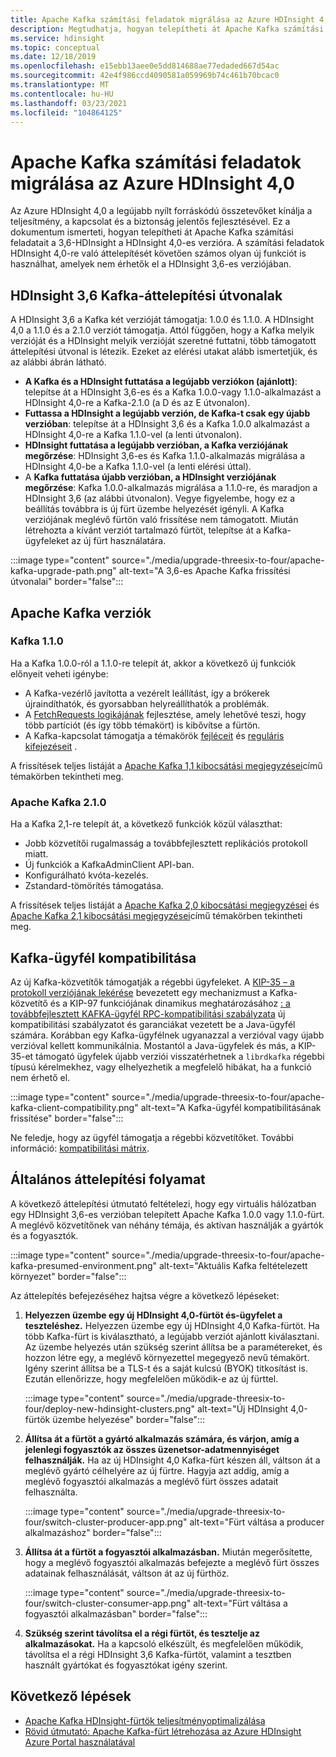 ```yaml
---
title: Apache Kafka számítási feladatok migrálása az Azure HDInsight 4,0
description: Megtudhatja, hogyan telepítheti át Apache Kafka számítási feladatait a 3,6-es HDInsight a HDInsight 4,0-ra.
ms.service: hdinsight
ms.topic: conceptual
ms.date: 12/18/2019
ms.openlocfilehash: e15ebb13aee0e5dd814688ae77edaded667d54ac
ms.sourcegitcommit: 42e4f986ccd4090581a059969b74c461b70bcac0
ms.translationtype: MT
ms.contentlocale: hu-HU
ms.lasthandoff: 03/23/2021
ms.locfileid: "104864125"
---
```

# <a name="migrate-apache-kafka-workloads-to-azure-hdinsight-40"></a>Apache Kafka számítási feladatok migrálása az Azure HDInsight 4,0

Az Azure HDInsight 4,0 a legújabb nyílt forráskódú összetevőket kínálja a teljesítmény, a kapcsolat és a biztonság jelentős fejlesztésével. Ez a dokumentum ismerteti, hogyan telepítheti át Apache Kafka számítási feladatait a 3,6-HDInsight a HDInsight 4,0-es verzióra. A számítási feladatok HDInsight 4,0-re való áttelepítését követően számos olyan új funkciót is használhat, amelyek nem érhetők el a HDInsight 3,6-es verziójában.

## <a name="hdinsight-36-kafka-migration-paths"></a>HDInsight 3,6 Kafka-áttelepítési útvonalak

A HDInsight 3,6 a Kafka két verzióját támogatja: 1.0.0 és 1.1.0. A HDInsight 4,0 a 1.1.0 és a 2.1.0 verziót támogatja. Attól függően, hogy a Kafka melyik verzióját és a HDInsight melyik verzióját szeretné futtatni, több támogatott áttelepítési útvonal is létezik. Ezeket az elérési utakat alább ismertetjük, és az alábbi ábrán látható.

* **A Kafka és a HDInsight futtatása a legújabb verziókon (ajánlott)**: telepítse át a HDInsight 3,6-es és a Kafka 1.0.0-vagy 1.1.0-alkalmazást a HDInsight 4,0-re a Kafka-2.1.0 (a D és az E útvonalon).
* **Futtassa a HDInsight a legújabb verzión, de Kafka-t csak egy újabb verzióban**: telepítse át a HDInsight 3,6 és a Kafka 1.0.0 alkalmazást a HDInsight 4,0-re a Kafka 1.1.0-vel (a lenti útvonalon).
* **HDInsight futtatása a legújabb verzióban, a Kafka verziójának megőrzése**: HDInsight 3,6-es és Kafka 1.1.0-alkalmazás migrálása a HDInsight 4,0-be a Kafka 1.1.0-vel (a lenti elérési úttal).
* A **Kafka futtatása újabb verzióban, a HDInsight verziójának megőrzése**: Kafka 1.0.0-alkalmazás migrálása a 1.1.0-re, és maradjon a HDInsight 3,6 (az alábbi útvonalon). Vegye figyelembe, hogy ez a beállítás továbbra is új fürt üzembe helyezését igényli. A Kafka verziójának meglévő fürtön való frissítése nem támogatott. Miután létrehozta a kívánt verziót tartalmazó fürtöt, telepítse át a Kafka-ügyfeleket az új fürt használatára.

:::image type="content" source="./media/upgrade-threesix-to-four/apache-kafka-upgrade-path.png" alt-text="A 3,6-es Apache Kafka frissítési útvonalai" border="false":::

## <a name="apache-kafka-versions"></a>Apache Kafka verziók

### <a name="kafka-110"></a>Kafka 1.1.0
  
Ha a Kafka 1.0.0-ról a 1.1.0-re telepít át, akkor a következő új funkciók előnyeit veheti igénybe:

* A Kafka-vezérlő javította a vezérelt leállítást, így a brókerek újraindíthatók, és gyorsabban helyreállíthatók a problémák. 
* A [FetchRequests logikájának](https://issues.apache.org/jira/browse/KAFKA-6254) fejlesztése, amely lehetővé teszi, hogy több partíciót (és így több témakört) is kibővítse a fürtön. 
* A Kafka-kapcsolat támogatja a témakörök [fejléceit](https://issues.apache.org/jira/browse/KAFKA-5142) és [reguláris kifejezéseit](https://issues.apache.org/jira/browse/KAFKA-3073) . 

A frissítések teljes listáját a [Apache Kafka 1,1 kibocsátási megjegyzései](https://archive.apache.org/dist/kafka/1.1.0/RELEASE_NOTES.html)című témakörben tekintheti meg.

### <a name="apache-kafka-210"></a>Apache Kafka 2.1.0

Ha a Kafka 2,1-re telepít át, a következő funkciók közül választhat:

* Jobb közvetítői rugalmasság a továbbfejlesztett replikációs protokoll miatt.
* Új funkciók a KafkaAdminClient API-ban.
* Konfigurálható kvóta-kezelés.
* Zstandard-tömörítés támogatása.

A frissítések teljes listáját a [Apache Kafka 2,0 kibocsátási megjegyzései](https://archive.apache.org/dist/kafka/2.0.0/RELEASE_NOTES.html) és [Apache Kafka 2,1 kibocsátási megjegyzései](https://archive.apache.org/dist/kafka/2.1.0/RELEASE_NOTES.html)című témakörben tekintheti meg.

## <a name="kafka-client-compatibility"></a>Kafka-ügyfél kompatibilitása

Az új Kafka-közvetítők támogatják a régebbi ügyfeleket. A [KIP-35 – a protokoll verziójának lekérése](https://cwiki.apache.org/confluence/display/KAFKA/KIP-35+-+Retrieving+protocol+version) bevezetett egy mechanizmust a Kafka-közvetítő és a KIP-97 funkciójának dinamikus meghatározásához [: a továbbfejlesztett KAFKA-ügyfél RPC-kompatibilitási szabályzata](https://cwiki.apache.org/confluence/display/KAFKA/KIP-97%3A+Improved+Kafka+Client+RPC+Compatibility+Policy) új kompatibilitási szabályzatot és garanciákat vezetett be a Java-ügyfél számára. Korábban egy Kafka-ügyfélnek ugyanazzal a verzióval vagy újabb verzióval kellett kommunikálnia. Mostantól a Java-ügyfelek és más, a KIP-35-et támogató ügyfelek újabb verziói visszatérhetnek a `librdkafka` régebbi típusú kérelmekhez, vagy elhelyezhetik a megfelelő hibákat, ha a funkció nem érhető el.

:::image type="content" source="./media/upgrade-threesix-to-four/apache-kafka-client-compatibility.png" alt-text="A Kafka-ügyfél kompatibilitásának frissítése" border="false":::

Ne feledje, hogy az ügyfél támogatja a régebbi közvetítőket.  További információ: [kompatibilitási mátrix](https://cwiki.apache.org/confluence/display/KAFKA/Compatibility+Matrix).

## <a name="general-migration-process"></a>Általános áttelepítési folyamat

A következő áttelepítési útmutató feltételezi, hogy egy virtuális hálózatban egy HDInsight 3,6-es verzióban telepített Apache Kafka 1.0.0 vagy 1.1.0-fürt. A meglévő közvetítőnek van néhány témája, és aktívan használják a gyártók és a fogyasztók.

:::image type="content" source="./media/upgrade-threesix-to-four/apache-kafka-presumed-environment.png" alt-text="Aktuális Kafka feltételezett környezet" border="false":::

Az áttelepítés befejezéséhez hajtsa végre a következő lépéseket:

1. **Helyezzen üzembe egy új HDInsight 4,0-fürtöt és-ügyfelet a teszteléshez.** Helyezzen üzembe egy új HDInsight 4,0 Kafka-fürtöt. Ha több Kafka-fürt is kiválasztható, a legújabb verziót ajánlott kiválasztani. Az üzembe helyezés után szükség szerint állítsa be a paramétereket, és hozzon létre egy, a meglévő környezettel megegyező nevű témakört. Igény szerint állítsa be a TLS-t és a saját kulcsú (BYOK) titkosítást is. Ezután ellenőrizze, hogy megfelelően működik-e az új fürttel.

    :::image type="content" source="./media/upgrade-threesix-to-four/deploy-new-hdinsight-clusters.png" alt-text="Új HDInsight 4,0-fürtök üzembe helyezése" border="false":::

1. **Állítsa át a fürtöt a gyártó alkalmazás számára, és várjon, amíg a jelenlegi fogyasztók az összes üzenetsor-adatmennyiséget felhasználják.** Ha az új HDInsight 4,0 Kafka-fürt készen áll, váltson át a meglévő gyártó célhelyére az új fürtre. Hagyja azt addig, amíg a meglévő fogyasztói alkalmazás a meglévő fürt összes adatait felhasználta.

    :::image type="content" source="./media/upgrade-threesix-to-four/switch-cluster-producer-app.png" alt-text="Fürt váltása a producer alkalmazáshoz" border="false":::

1. **Állítsa át a fürtöt a fogyasztói alkalmazásban.** Miután megerősítette, hogy a meglévő fogyasztói alkalmazás befejezte a meglévő fürt összes adatainak felhasználását, váltson át az új fürthöz.

    :::image type="content" source="./media/upgrade-threesix-to-four/switch-cluster-consumer-app.png" alt-text="Fürt váltása a fogyasztói alkalmazásban" border="false":::

1. **Szükség szerint távolítsa el a régi fürtöt, és tesztelje az alkalmazásokat.** Ha a kapcsoló elkészült, és megfelelően működik, távolítsa el a régi HDInsight 3,6 Kafka-fürtöt, valamint a tesztben használt gyártókat és fogyasztókat igény szerint.

## <a name="next-steps"></a>Következő lépések

* [Apache Kafka HDInsight-fürtök teljesítményoptimalizálása](apache-kafka-performance-tuning.md)
* [Rövid útmutató: Apache Kafka-fürt létrehozása az Azure HDInsight Azure Portal használatával](apache-kafka-get-started.md)
